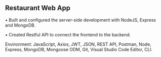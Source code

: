 
## Restaurant Web App

•	Built and configured the server-side development with NodeJS, Express and MongoDB. 

•	Created Restful API to connect the frontend to the backend.


Environment: JavaScript, Axios, JWT, JSON, REST API, Postman, Node, Express, MongoDB, Mongoose ODM, Git, Visual Studio Code Editor, CLI.
